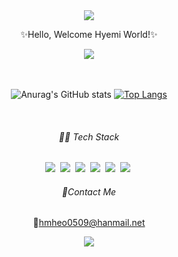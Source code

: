 <div align="center">
<img src="https://capsule-render.vercel.app/api?type=waving&color=0:ed4264,100:ffedbc&height=250&section=header&text=Hey I'm hyemi&fontSize=50&fontColor=ffffff&fontAlignY=40&animation=twinkling" />
  
✨Hello, Welcome Hyemi World!✨  

<a href="https://hits.seeyoufarm.com"><img src="https://hits.seeyoufarm.com/api/count/incr/badge.svg?url=https%3A%2F%2Fgithub.com%2Fhyemi93%2Fhit-counter&count_bg=%23fff2d3&title_bg=%23F77891&icon=chupachups.svg&icon_color=%23FFFFFF&title=hits&edge_flat=false"/></a>
  <br><br><br>
  
    
  ![Anurag's GitHub stats](https://github-readme-stats.vercel.app/api?username=hyemi93&title_color=ed4264&text_color=ffedbc&icon_color=ed4264&show_icons=true)
[![Top Langs](https://github-readme-stats.vercel.app/api/top-langs/?username=hyemi93&title_color=ed4264&text_color=ffedbc&layout=compact)](https://github.com/anuraghazra/github-readme-stats)
    
  <br>

  
  ###### 👩‍💻 *Tech Stack*
    
<img src="https://img.shields.io/badge/JAVA-735443?style=flat-square&logo=Java&logoColor=white"/>&nbsp;
<img src="https://img.shields.io/badge/C-A8B9CC?style=flat-square&logo=C&logoColor=white"/>&nbsp;
<img src="https://img.shields.io/badge/CSS3-3436a8?style=flat-square&logo=CSS3&logoColor=white"/>&nbsp;
<img src="https://img.shields.io/badge/HTML5-E34F26?style=flat-square&logo=HTML5&logoColor=white"/>&nbsp;
<img src="https://img.shields.io/badge/oracle-F80000?style=flat-square&logo=Oracle&logoColor=white"/>&nbsp;
<img src="https://img.shields.io/badge/linux-FCC624?style=flat-square&logo=Linux&logoColor=black"/>&nbsp;

  ###### 📌*Contact Me*  
  📧hmheo0509@hanmail.net
  
<img src="https://capsule-render.vercel.app/api?type=waving&color=0:eceeed,100:eceeed&height=130&section=footer&&rotate=180" />
  

</div>

<!---
hyemi93/hyemi93 is a ✨ special ✨ repository because its `README.md` (this file) appears on your GitHub profile.
You can click the Preview link to take a look at your changes.
--->
